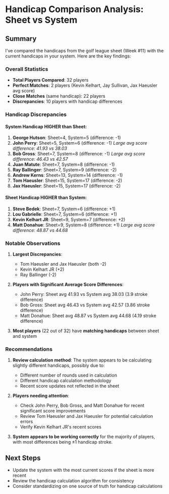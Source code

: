 # Handicap Comparison Analysis: Sheet vs System

## Summary

I've compared the handicaps from the golf league sheet (Week #11) with the current handicaps in your system. Here are the key findings:

### Overall Statistics
- **Total Players Compared**: 32 players
- **Perfect Matches**: 2 players (Kevin Kelhart, Jay Sullivan, Jax Haeusler avg score)
- **Close Matches** (same handicap): 22 players 
- **Discrepancies**: 10 players with handicap differences

### Handicap Discrepancies

#### System Handicap HIGHER than Sheet:
1. **George Hutson**: Sheet=4, System=5 (difference: -1)
2. **John Perry**: Sheet=5, System=6 (difference: -1) *Large avg score difference: 41.93 vs 38.03*
3. **Bob Gross**: Sheet=7, System=8 (difference: -1) *Large avg score difference: 46.43 vs 42.57*
4. **Juan Matute**: Sheet=7, System=8 (difference: -1)
5. **Ray Ballinger**: Sheet=7, System=9 (difference: -2)
6. **Andrew Kerns**: Sheet=13, System=14 (difference: -1)
7. **Tom Haeusler**: Sheet=15, System=17 (difference: -2)
8. **Jax Haeusler**: Sheet=15, System=17 (difference: -2)

#### Sheet Handicap HIGHER than System:
1. **Steve Bedek**: Sheet=7, System=6 (difference: +1)
2. **Lou Gabrielle**: Sheet=7, System=6 (difference: +1)
3. **Kevin Kelhart JR**: Sheet=9, System=7 (difference: +2)
4. **Matt Donahue**: Sheet=9, System=8 (difference: +1) *Large avg score difference: 48.87 vs 44.68*

### Notable Observations

1. **Largest Discrepancies**: 
   - Tom Haeusler and Jax Haeusler (both -2)
   - Kevin Kelhart JR (+2)
   - Ray Ballinger (-2)

2. **Players with Significant Average Score Differences**:
   - John Perry: Sheet avg 41.93 vs System avg 38.03 (3.9 stroke difference)
   - Bob Gross: Sheet avg 46.43 vs System avg 42.57 (3.86 stroke difference)  
   - Matt Donahue: Sheet avg 48.87 vs System avg 44.68 (4.19 stroke difference)

3. **Most players** (22 out of 32) have **matching handicaps** between sheet and system

### Recommendations

1. **Review calculation method**: The system appears to be calculating slightly different handicaps, possibly due to:
   - Different number of rounds used in calculation
   - Different handicap calculation methodology
   - Recent score updates not reflected in the sheet

2. **Players needing attention**:
   - Check John Perry, Bob Gross, and Matt Donahue for recent significant score improvements
   - Review Tom Haeusler and Jax Haeusler for potential calculation errors
   - Verify Kevin Kelhart JR's recent scores

3. **System appears to be working correctly** for the majority of players, with most differences being ±1 handicap stroke.

## Next Steps
- Update the system with the most current scores if the sheet is more recent
- Review the handicap calculation algorithm for consistency
- Consider standardizing on one source of truth for handicap calculations
